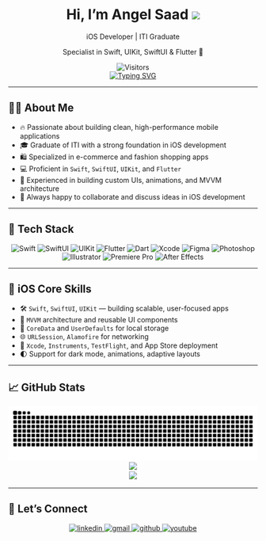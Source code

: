 <h1 align="center">
  <b>Hi, I’m Angel Saad</b> 
  <img src="https://media.giphy.com/media/hvRJCLFzcasrR4ia7z/giphy.gif" width="40" />
</h1>

<div align="center">
  <p>iOS Developer  | ITI Graduate</p>
  <p>Specialist in Swift, UIKit, SwiftUI & Flutter 🚀</p>

  <img src="https://komarev.com/ghpvc/?username=AngelSaad0&label=Visitors&color=0e75b6&style=flat" alt="Visitors" />

  <br />

  <a href="https://github.com/AngelSaad0">
    <img src="https://readme-typing-svg.herokuapp.com?font=Fira+Code&pause=1000&color=F7108A&width=435&lines=iOS+Developer++++++++ITI+Graduate;Lifelong+Learner+Specializing+in+iOS" alt="Typing SVG" />
  </a>
</div>

---

## 👩‍💻 About Me

- 🔥 Passionate about building clean, high-performance mobile applications  
- 🎓 Graduate of ITI with a strong foundation in iOS development  
- 🛍 Specialized in e-commerce and fashion shopping apps  
- 💻 Proficient in `Swift`, `SwiftUI`, `UIKit`, and `Flutter`  
- 🎨 Experienced in building custom UIs, animations, and MVVM architecture  
- 🤝 Always happy to collaborate and discuss ideas in iOS development

---

## 🧰 Tech Stack

<div align="center">

![Swift](https://img.shields.io/badge/-Swift-FA7343?style=for-the-badge&logo=swift&logoColor=white)
![SwiftUI](https://img.shields.io/badge/-SwiftUI-0175C2?style=for-the-badge&logo=swift&logoColor=white)
![UIKit](https://img.shields.io/badge/-UIKit-2396F3?style=for-the-badge&logo=apple&logoColor=white)
![Flutter](https://img.shields.io/badge/-Flutter-02569B?style=for-the-badge&logo=flutter&logoColor=white)
![Dart](https://img.shields.io/badge/-Dart-0175C2?style=for-the-badge&logo=dart&logoColor=white)
![Xcode](https://img.shields.io/badge/-Xcode-147EFB?style=for-the-badge&logo=xcode&logoColor=white)
![Figma](https://img.shields.io/badge/-Figma-F24E1E?style=for-the-badge&logo=figma&logoColor=white)
![Photoshop](https://img.shields.io/badge/-Photoshop-31A8FF?style=for-the-badge&logo=adobe-photoshop&logoColor=white)
![Illustrator](https://img.shields.io/badge/-Illustrator-FF9A00?style=for-the-badge&logo=adobe-illustrator&logoColor=white)
![Premiere Pro](https://img.shields.io/badge/-Premiere%20Pro-9999FF?style=for-the-badge&logo=adobe-premiere-pro&logoColor=white)
![After Effects](https://img.shields.io/badge/-After%20Effects-9999FF?style=for-the-badge&logo=adobe-after-effects&logoColor=white)

</div>

---

## 🔩 iOS Core Skills

- 🛠 `Swift`, `SwiftUI`, `UIKit` — building scalable, user-focused apps  
- 🧠 `MVVM` architecture and reusable UI components  
- 💾 `CoreData` and `UserDefaults` for local storage  
- 🌐 `URLSession`, `Alamofire` for networking  
- 🚀 `Xcode`, `Instruments`, `TestFlight`, and App Store deployment  
- 🌓 Support for dark mode, animations, adaptive layouts

---

## 📈 GitHub Stats

<div align="center">
   <img src="https://github.com/AngelSaad0/AngelSaad0/blob/output/snake.svg" />
  <br />
  <img src="https://github-readme-stats.vercel.app/api?username=AngelSaad0&show_icons=true&theme=tokyonight&count_private=true" />
  <br />
  <img src="https://github-readme-stats.vercel.app/api/top-langs/?username=AngelSaad0&layout=compact&theme=tokyonight" />

</div>

---

## 🤝 Let’s Connect

<div align="center">

  <a href="https://www.linkedin.com/in/angel-saad-768502295/" target="_blank">
    <img src="https://img.shields.io/badge/LinkedIn-blue?style=for-the-badge&logo=linkedin&labelColor=blue" alt="linkedin"/>
  </a>

  <a href="mailto:engy.saad.907089@gmail.com">
    <img src="https://img.shields.io/badge/Gmail-red?style=for-the-badge&logo=gmail&labelColor=red" alt="gmail"/>
  </a>

  <a href="https://github.com/AngelSaad0">
    <img src="https://img.shields.io/badge/GitHub-181717?style=for-the-badge&logo=github&labelColor=black" alt="github"/>
  </a>

  <a href="https://www.youtube.com/@AngelSaad">
    <img src="https://img.shields.io/badge/Youtube-red?style=for-the-badge&logo=youtube&labelColor=red" alt="youtube"/>
  </a>

</div>
